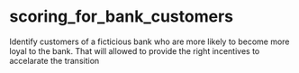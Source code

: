 # scoring_for_bank_customers
 Identify customers of a ficticious bank who are more likely to become more loyal to the bank. That will allowed to provide the right incentives to accelarate the transition

